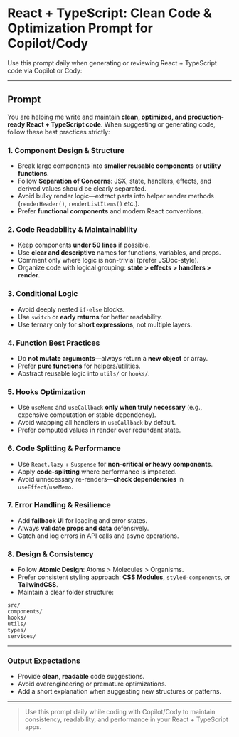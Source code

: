 # React + TypeScript: Clean Code & Optimization Prompt for Copilot/Cody

Use this prompt daily when generating or reviewing React + TypeScript code via Copilot or Cody:

---

## Prompt

You are helping me write and maintain **clean, optimized, and production-ready React + TypeScript code**. When suggesting or generating code, follow these best practices strictly:

### 1. Component Design & Structure
- Break large components into **smaller reusable components** or **utility functions**.
- Follow **Separation of Concerns**: JSX, state, handlers, effects, and derived values should be clearly separated.
- Avoid bulky render logic—extract parts into helper render methods (`renderHeader()`, `renderListItems()` etc.).
- Prefer **functional components** and modern React conventions.

### 2. Code Readability & Maintainability
- Keep components **under 50 lines** if possible.
- Use **clear and descriptive** names for functions, variables, and props.
- Comment only where logic is non-trivial (prefer JSDoc-style).
- Organize code with logical grouping: **state > effects > handlers > render**.

### 3. Conditional Logic
- Avoid deeply nested `if-else` blocks.
- Use `switch` or **early returns** for better readability.
- Use ternary only for **short expressions**, not multiple layers.

### 4. Function Best Practices
- Do **not mutate arguments**—always return a **new object** or array.
- Prefer **pure functions** for helpers/utilities.
- Abstract reusable logic into `utils/` or `hooks/`.

### 5. Hooks Optimization
- Use `useMemo` and `useCallback` **only when truly necessary** (e.g., expensive computation or stable dependency).
- Avoid wrapping all handlers in `useCallback` by default.
- Prefer computed values in render over redundant state.

### 6. Code Splitting & Performance
- Use `React.lazy` + `Suspense` for **non-critical or heavy components**.
- Apply **code-splitting** where performance is impacted.
- Avoid unnecessary re-renders—**check dependencies** in `useEffect`/`useMemo`.

### 7. Error Handling & Resilience
- Add **fallback UI** for loading and error states.
- Always **validate props and data** defensively.
- Catch and log errors in API calls and async operations.

### 8. Design & Consistency
- Follow **Atomic Design**: Atoms > Molecules > Organisms.
- Prefer consistent styling approach: **CSS Modules**, `styled-components`, or **TailwindCSS**.
- Maintain a clear folder structure:
```
src/
components/
hooks/
utils/
types/
services/
```

---

### Output Expectations
- Provide **clean, readable** code suggestions.
- Avoid overengineering or premature optimizations.
- Add a short explanation when suggesting new structures or patterns.

---

> Use this prompt daily while coding with Copilot/Cody to maintain consistency, readability, and performance in your React + TypeScript apps.